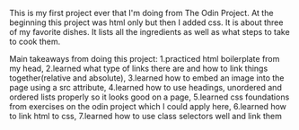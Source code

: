 This is my first project ever that I'm doing from The Odin Project. At the beginning this project was html only but then I added css. It is about three of my favorite dishes.
It lists all the ingredients as well as what steps to take to cook them.

Main takeaways from doing this project:
1.practiced html boilerplate from my head,
2.learned what type of links there are and how to link things together(relative and absolute),
3.learned how to embed an image into the page using a src attribute,
4.learned how to use headings, unordered and ordered lists properly so it looks good on a page,
5.learned css foundations from exercises on the odin project which I could apply here,
6.learned how to link html to css,
7.learned how to use class selectors well and link them
